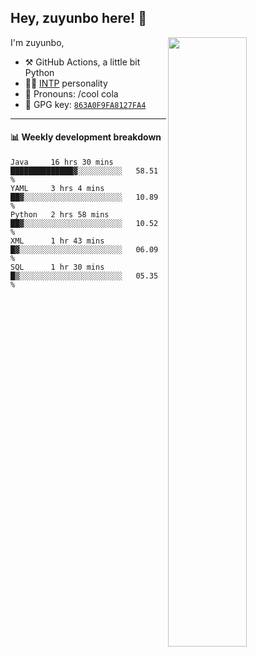 

## Hey, zuyunbo here! :wave: 
[<img align="right" width="50%" src="https://github-readme-stats.vercel.app/api?username=zuyunbo&theme=dark&show_icons=true">](https://metrics.lecoq.io/ouuan?template=classic)

I'm zuyunbo,

-   :hammer_and_pick: GitHub Actions, a little bit Python
-   :man_scientist: [INTP](https://www.16personalities.com/profiles/3302586f07ca3) personality
-   :man: Pronouns: /cool cola
-   :key: GPG key: [`863A0F9FA8127FA4`](https://github.com/zuyunbo.gpg)

---


#### :bar_chart: Weekly development breakdown

<!--START_SECTION:waka-->
```text
Java     16 hrs 30 mins  ██████████████▓░░░░░░░░░░   58.51 % 
YAML     3 hrs 4 mins    ██▓░░░░░░░░░░░░░░░░░░░░░░   10.89 % 
Python   2 hrs 58 mins   ██▓░░░░░░░░░░░░░░░░░░░░░░   10.52 % 
XML      1 hr 43 mins    █▓░░░░░░░░░░░░░░░░░░░░░░░   06.09 % 
SQL      1 hr 30 mins    █▒░░░░░░░░░░░░░░░░░░░░░░░   05.35 % 
```
<!--END_SECTION:waka-->


